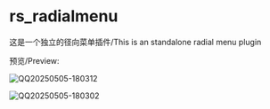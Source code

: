 # rs_radialmenu
这是一个独立的径向菜单插件/This is an standalone radial menu plugin

预览/Preview:

![QQ20250505-180312](https://github.com/user-attachments/assets/ff4df54d-940e-4966-a313-8dd5d38f5fab)

![QQ20250505-180302](https://github.com/user-attachments/assets/3c290a2b-c420-4e8a-8dbe-03749f57f593)
